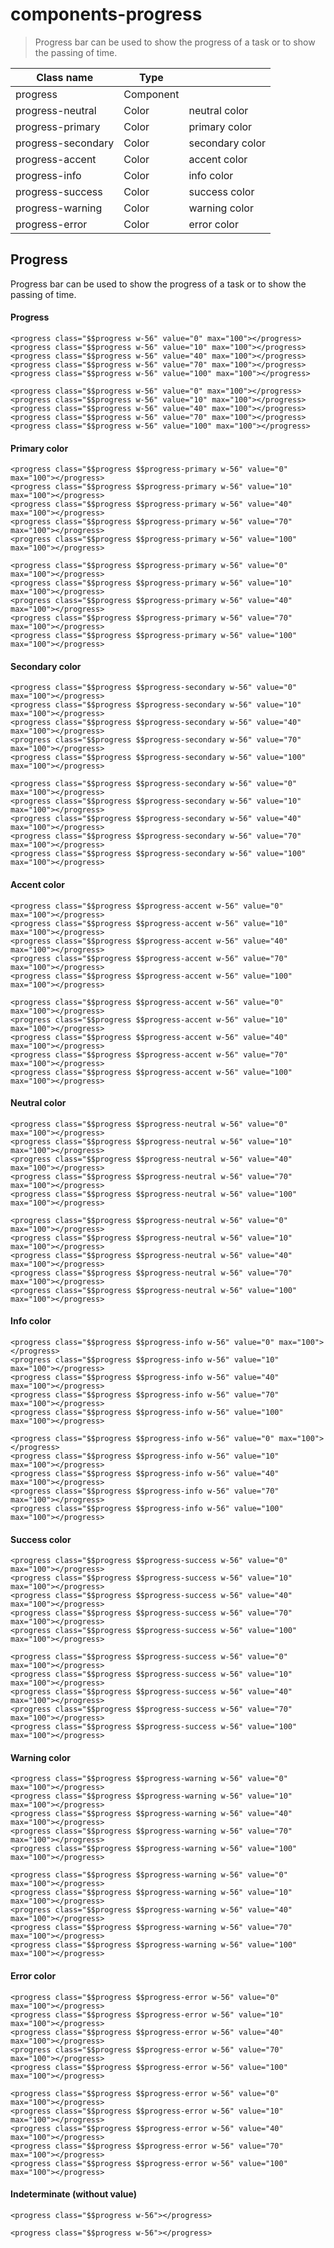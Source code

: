 # components-progress

> Progress bar can be used to show the progress of a task or to show the passing of time.

| Class name         | Type      |                 |
| ------------------ | --------- | --------------- |
| progress           | Component |                 |
| progress-neutral   | Color     | neutral color   |
| progress-primary   | Color     | primary color   |
| progress-secondary | Color     | secondary color |
| progress-accent    | Color     | accent color    |
| progress-info      | Color     | info color      |
| progress-success   | Color     | success color   |
| progress-warning   | Color     | warning color   |
| progress-error     | Color     | error color     |

## Progress

Progress bar can be used to show the progress of a task or to show the passing of time.

[](#progress)

#### Progress

    <progress class="$$progress w-56" value="0" max="100"></progress>
    <progress class="$$progress w-56" value="10" max="100"></progress>
    <progress class="$$progress w-56" value="40" max="100"></progress>
    <progress class="$$progress w-56" value="70" max="100"></progress>
    <progress class="$$progress w-56" value="100" max="100"></progress>

    <progress class="$$progress w-56" value="0" max="100"></progress>
    <progress class="$$progress w-56" value="10" max="100"></progress>
    <progress class="$$progress w-56" value="40" max="100"></progress>
    <progress class="$$progress w-56" value="70" max="100"></progress>
    <progress class="$$progress w-56" value="100" max="100"></progress>

[](#primary-color)

#### Primary color

    <progress class="$$progress $$progress-primary w-56" value="0" max="100"></progress>
    <progress class="$$progress $$progress-primary w-56" value="10" max="100"></progress>
    <progress class="$$progress $$progress-primary w-56" value="40" max="100"></progress>
    <progress class="$$progress $$progress-primary w-56" value="70" max="100"></progress>
    <progress class="$$progress $$progress-primary w-56" value="100" max="100"></progress>

    <progress class="$$progress $$progress-primary w-56" value="0" max="100"></progress>
    <progress class="$$progress $$progress-primary w-56" value="10" max="100"></progress>
    <progress class="$$progress $$progress-primary w-56" value="40" max="100"></progress>
    <progress class="$$progress $$progress-primary w-56" value="70" max="100"></progress>
    <progress class="$$progress $$progress-primary w-56" value="100" max="100"></progress>

[](#secondary-color)

#### Secondary color

    <progress class="$$progress $$progress-secondary w-56" value="0" max="100"></progress>
    <progress class="$$progress $$progress-secondary w-56" value="10" max="100"></progress>
    <progress class="$$progress $$progress-secondary w-56" value="40" max="100"></progress>
    <progress class="$$progress $$progress-secondary w-56" value="70" max="100"></progress>
    <progress class="$$progress $$progress-secondary w-56" value="100" max="100"></progress>

    <progress class="$$progress $$progress-secondary w-56" value="0" max="100"></progress>
    <progress class="$$progress $$progress-secondary w-56" value="10" max="100"></progress>
    <progress class="$$progress $$progress-secondary w-56" value="40" max="100"></progress>
    <progress class="$$progress $$progress-secondary w-56" value="70" max="100"></progress>
    <progress class="$$progress $$progress-secondary w-56" value="100" max="100"></progress>

[](#accent-color)

#### Accent color

    <progress class="$$progress $$progress-accent w-56" value="0" max="100"></progress>
    <progress class="$$progress $$progress-accent w-56" value="10" max="100"></progress>
    <progress class="$$progress $$progress-accent w-56" value="40" max="100"></progress>
    <progress class="$$progress $$progress-accent w-56" value="70" max="100"></progress>
    <progress class="$$progress $$progress-accent w-56" value="100" max="100"></progress>

    <progress class="$$progress $$progress-accent w-56" value="0" max="100"></progress>
    <progress class="$$progress $$progress-accent w-56" value="10" max="100"></progress>
    <progress class="$$progress $$progress-accent w-56" value="40" max="100"></progress>
    <progress class="$$progress $$progress-accent w-56" value="70" max="100"></progress>
    <progress class="$$progress $$progress-accent w-56" value="100" max="100"></progress>

[](#neutral-color)

#### Neutral color

    <progress class="$$progress $$progress-neutral w-56" value="0" max="100"></progress>
    <progress class="$$progress $$progress-neutral w-56" value="10" max="100"></progress>
    <progress class="$$progress $$progress-neutral w-56" value="40" max="100"></progress>
    <progress class="$$progress $$progress-neutral w-56" value="70" max="100"></progress>
    <progress class="$$progress $$progress-neutral w-56" value="100" max="100"></progress>

    <progress class="$$progress $$progress-neutral w-56" value="0" max="100"></progress>
    <progress class="$$progress $$progress-neutral w-56" value="10" max="100"></progress>
    <progress class="$$progress $$progress-neutral w-56" value="40" max="100"></progress>
    <progress class="$$progress $$progress-neutral w-56" value="70" max="100"></progress>
    <progress class="$$progress $$progress-neutral w-56" value="100" max="100"></progress>

[](#info-color)

#### Info color

    <progress class="$$progress $$progress-info w-56" value="0" max="100"></progress>
    <progress class="$$progress $$progress-info w-56" value="10" max="100"></progress>
    <progress class="$$progress $$progress-info w-56" value="40" max="100"></progress>
    <progress class="$$progress $$progress-info w-56" value="70" max="100"></progress>
    <progress class="$$progress $$progress-info w-56" value="100" max="100"></progress>

    <progress class="$$progress $$progress-info w-56" value="0" max="100"></progress>
    <progress class="$$progress $$progress-info w-56" value="10" max="100"></progress>
    <progress class="$$progress $$progress-info w-56" value="40" max="100"></progress>
    <progress class="$$progress $$progress-info w-56" value="70" max="100"></progress>
    <progress class="$$progress $$progress-info w-56" value="100" max="100"></progress>

[](#success-color)

#### Success color

    <progress class="$$progress $$progress-success w-56" value="0" max="100"></progress>
    <progress class="$$progress $$progress-success w-56" value="10" max="100"></progress>
    <progress class="$$progress $$progress-success w-56" value="40" max="100"></progress>
    <progress class="$$progress $$progress-success w-56" value="70" max="100"></progress>
    <progress class="$$progress $$progress-success w-56" value="100" max="100"></progress>

    <progress class="$$progress $$progress-success w-56" value="0" max="100"></progress>
    <progress class="$$progress $$progress-success w-56" value="10" max="100"></progress>
    <progress class="$$progress $$progress-success w-56" value="40" max="100"></progress>
    <progress class="$$progress $$progress-success w-56" value="70" max="100"></progress>
    <progress class="$$progress $$progress-success w-56" value="100" max="100"></progress>

[](#warning-color)

#### Warning color

    <progress class="$$progress $$progress-warning w-56" value="0" max="100"></progress>
    <progress class="$$progress $$progress-warning w-56" value="10" max="100"></progress>
    <progress class="$$progress $$progress-warning w-56" value="40" max="100"></progress>
    <progress class="$$progress $$progress-warning w-56" value="70" max="100"></progress>
    <progress class="$$progress $$progress-warning w-56" value="100" max="100"></progress>

    <progress class="$$progress $$progress-warning w-56" value="0" max="100"></progress>
    <progress class="$$progress $$progress-warning w-56" value="10" max="100"></progress>
    <progress class="$$progress $$progress-warning w-56" value="40" max="100"></progress>
    <progress class="$$progress $$progress-warning w-56" value="70" max="100"></progress>
    <progress class="$$progress $$progress-warning w-56" value="100" max="100"></progress>

[](#error-color)

#### Error color

    <progress class="$$progress $$progress-error w-56" value="0" max="100"></progress>
    <progress class="$$progress $$progress-error w-56" value="10" max="100"></progress>
    <progress class="$$progress $$progress-error w-56" value="40" max="100"></progress>
    <progress class="$$progress $$progress-error w-56" value="70" max="100"></progress>
    <progress class="$$progress $$progress-error w-56" value="100" max="100"></progress>

    <progress class="$$progress $$progress-error w-56" value="0" max="100"></progress>
    <progress class="$$progress $$progress-error w-56" value="10" max="100"></progress>
    <progress class="$$progress $$progress-error w-56" value="40" max="100"></progress>
    <progress class="$$progress $$progress-error w-56" value="70" max="100"></progress>
    <progress class="$$progress $$progress-error w-56" value="100" max="100"></progress>

[](#indeterminate-without-value)

#### Indeterminate (without value)

    <progress class="$$progress w-56"></progress>

    <progress class="$$progress w-56"></progress>

